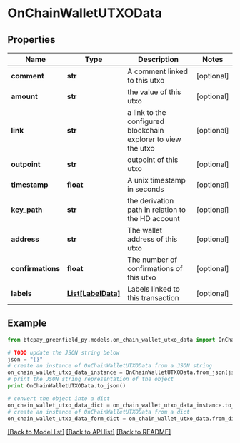 # OnChainWalletUTXOData


## Properties
Name | Type | Description | Notes
------------ | ------------- | ------------- | -------------
**comment** | **str** | A comment linked to this utxo | [optional] 
**amount** | **str** | the value of this utxo | [optional] 
**link** | **str** | a link to the configured blockchain explorer to view the utxo | [optional] 
**outpoint** | **str** | outpoint of this utxo | [optional] 
**timestamp** | **float** | A unix timestamp in seconds | [optional] 
**key_path** | **str** | the derivation path in relation to the HD account | [optional] 
**address** | **str** | The wallet address of this utxo | [optional] 
**confirmations** | **float** | The number of confirmations of this utxo | [optional] 
**labels** | [**List[LabelData]**](LabelData.md) | Labels linked to this transaction | [optional] 

## Example

```python
from btcpay_greenfield_py.models.on_chain_wallet_utxo_data import OnChainWalletUTXOData

# TODO update the JSON string below
json = "{}"
# create an instance of OnChainWalletUTXOData from a JSON string
on_chain_wallet_utxo_data_instance = OnChainWalletUTXOData.from_json(json)
# print the JSON string representation of the object
print OnChainWalletUTXOData.to_json()

# convert the object into a dict
on_chain_wallet_utxo_data_dict = on_chain_wallet_utxo_data_instance.to_dict()
# create an instance of OnChainWalletUTXOData from a dict
on_chain_wallet_utxo_data_form_dict = on_chain_wallet_utxo_data.from_dict(on_chain_wallet_utxo_data_dict)
```
[[Back to Model list]](../README.md#documentation-for-models) [[Back to API list]](../README.md#documentation-for-api-endpoints) [[Back to README]](../README.md)


